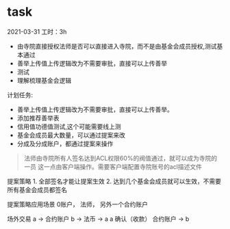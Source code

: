 # task

2021-03-31
工时：3h
- 由寺院直接授权法师是否可以直接进入寺院，而不是由基金会成员授权,测试基本通过
- 善举上传值上传逻辑改为不需要审批，直接可以上传善举
- 测试
- 理解梳理基金会逻辑

计划任务:
- 善举上传值上传逻辑改为不需要审批，直接可以上传善举。
- 添加推荐善举表
- 信用值功德值测试,这个可能需要线上测
- 基金会成员最大数量，可以通过提案来改
- 分成及分成账户，都通过提案来操作

> 法师由寺院所有人签名达到ACL权限60%的阀值通过，就可以成为寺院的一员 这一点由客户端操作。需要客户端配置寺院账号的acl描述文件

提案策略
    1. 全部签名才能让提案生效
    2. 达到几个基金会成员就可以生效，不需要所有基金会成员都签名





提案策略应用场景
    0账户， 法师， 另外一个合约账户 

场外交易
    a -> 合约账户 
                b -> 法币 -> a
                             a 确认（收款） 
                                        合约账户 -> b


